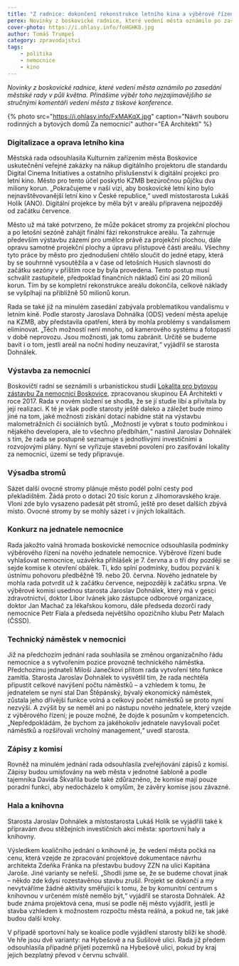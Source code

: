 ```yaml
---
title: "Z radnice: dokončení rekonstrukce letního kina a výběrové řízení na jednatele nemocnice"
perex: Novinky z boskovické radnice, které vedení města oznámilo po zasedání městské rady v půli května.
cover-photo: https://i.ohlasy.info/foHGHK8.jpg
author: Tomáš Trumpeš
category: zpravodajství
tags:
    - politika
    - nemocnice
    - kino
---
```


*Novinky z boskovické radnice, které vedení města oznámilo po zasedání městské rady v půli května. Přinášíme výběr toho nejzajímavějšího se stručnými komentáři vedení města z tiskové konference.*

{% photo src="https://i.ohlasy.info/FxMAKqX.jpg" caption="Návrh souboru rodinných a bytových domů Za nemocnicí" author="EA Architekti" %}

### Digitalizace a oprava letního kina

Městská rada odsouhlasila Kulturním zařízením města Boskovice uskutečnění veřejné zakázky na nákup digitálního projektoru dle standardu Digital Cinema Initiatives a ostatního příslušenství k digitální projekci pro letní kino. Město pro tento účel poskytlo KZMB bezúročnou půjčku dva miliony korun. „Pokračujeme v naší vizi, aby boskovické letní kino bylo nejnavštěvovanější letní kino v České republice,“ uvedl místostarosta Lukáš Holík (ANO). Digitální projekce by měla být v areálu připravena nejpozději od začátku července.

Město už má také potvrzeno, že může pokácet stromy za projekční plochou a po letošní sezóně zahájit finální fázi rekonstrukce areálu. Ta zahrnuje především výstavbu zázemí pro umělce právě za projekční plochou, dále opravu samotné projekční plochy a úpravu přístupové části areálu. Všechny tyto práce by město pro zjednodušení chtělo sloučit do jedné etapy, která by se souhrnně vysoutěžila a v čase od letošních Husích slavností do začátku sezóny v příštím roce by byla provedena. Tento postup musí schválit zastupitelé, předpoklad finančních nákladů činí asi 20 milionů korun. Tím by se kompletní rekonstrukce areálu dokončila, celkové náklady se vyšplhají na přibližně 50 milionů korun.

Rada se také již na minulém zasedání zabývala problematikou vandalismu v letním kině. Podle starosty Jaroslava Dohnálka (ODS) vedení města apeluje na KZMB, aby představila opatření, která by mohla problémy s vandalismem eliminovat. „Těch možností není mnoho, od kamerového systému a fotopastí v době neprovozu. Jsou možnosti, jak tomu zabránit. Určitě se budeme bavit i o tom, jestli areál na noční hodiny neuzavírat,“ vyjádřil se starosta Dohnálek.

### Výstavba za nemocnicí

Boskovičtí radní se seznámili s urbanistickou studií [Lokalita pro bytovou zástavbu Za nemocnicí Boskovice](https://data.ohlasy.info/2017/za-nemocnici-ea.pdf), zpracovanou skupinou EA Architekti v roce 2017. Rada v novém složení se shodla, že se jí studie líbí a přivítala by její realizaci. K té je však podle starosty ještě daleko a záležet bude mimo jiné na tom, jaké možnosti získání dotací nabídne stát na výstavbu malometrážních či sociálních bytů. „Možností je vybrat s touto podmínkou i nějakého developera, ale to všechno předbíhám,“ nastínil Jaroslav Dohnálek s tím, že rada se postupně seznamuje s jednotlivými investičními a rozvojovými plány. Nyní se vyřizuje stavební povolení pro zasíťování lokality za nemocnicí, území se tedy připravuje.

### Výsadba stromů

Sázet další ovocné stromy plánuje město podél polní cesty pod překladištěm. Žádá proto o dotaci 20 tisíc korun z Jihomoravského kraje. Vloni zde bylo vysazeno padesát pět stromů, ještě pro deset dalších zbývá místo. Ovocné stromy by se mohly sázet i v jiných lokalitách.

### Konkurz na jednatele nemocnice

Rada jakožto valná hromada boskovické nemocnice odsouhlasila podmínky výběrového řízení na nového jednatele nemocnice. Výběrové řízení bude vyhlašovat nemocnice, uzávěrka přihlášek je 7. června a o tři dny později se sejde komise k otevření obálek. Ti, kdo splní podmínky, budou pozvání k ústnímu pohovoru předběžně 19. nebo 20. června. Nového jednatele by mohla rada potvrdit už k začátku července, nejpozději k začátku srpna. Ve výběrové komisi usednou starosta Jaroslav Dohnálek, který má v gesci zdravotnictví, doktor Libor Ivánek jako zástupce odborové organizace, doktor Jan Machač za lékařskou komoru, dále předseda dozorčí rady nemocnice Petr Fiala a předseda největšího opozičního klubu Petr Malach (ČSSD).

### Technický náměstek v nemocnici

Již na předchozím jednání rada souhlasila se změnou organizačního řádu nemocnice a s vytvořením pozice provozně technického náměstka. Předchozímu jednateli Miloši Janečkovi přitom rada vytvoření této funkce zamítla. Starosta Jaroslav Dohnálek to vysvětlil tím, že rada nechtěla připustit celkové navýšení počtu náměstků – a vzhledem k tomu, že jednatelem se nyní stal Dan Štěpánský, bývalý ekonomický náměstek, zůstala jeho dřívější funkce volná a celkový počet náměstků se proto nyní nezvýší. A zvýšit by se neměl ani po nástupu nového jednatele, který vzejde z výběrového řízení; je pouze možné, že dojde k posunům v kompetencích. „Nepředpokládám, že bychom za jakéhokoliv jednatele navyšovali počet náměstků a rozšiřovali vrcholný management,“ uvedl starosta.

### Zápisy z komisí

Rovněž na minulém jednání rada odsouhlasila zveřejňování zápisů z komisí. Zápisy budou umisťovány na web města v jednotné šabloně a podle tajemníka Davida Škvařila bude také zdůrazněno, že komise mají pouze poradní funkci, aby nedocházelo k omylům, že závěry komise jsou závazné.

### Hala a knihovna

Starosta Jaroslav Dohnálek a místostarosta Lukáš Holík se vyjádřili také k přípravám dvou stěžejních investičních akcí města: sportovní haly a knihovny.

Výsledkem koaličního jednání o knihovně je, že vedení města počká na cenu, která vzejde ze zpracování projektové dokumentace návrhu architekta Zdeňka Fránka na přestavbu budovy ZZN na ulici Kapitána Jaroše. Jiné varianty se neřeší. „Shodli jsme se, že se budeme chovat jinak – někdo zde kdysi rozestavěnou stavbu zrušil. Projekt se dokončí a my nevytváříme žádné aktivity směřující k tomu, že by komunitní centrum s knihovnou v určeném místě nemělo být,“ vyjádřil se starosta Dohnálek. Až bude známa projektová cena, musí se podle něj město vyjádřit, jestli je stavba vzhledem k možnostem rozpočtu města reálná, a pokud ne, tak jaké budou další kroky.

V případě sportovní haly se koalice podle vyjádření starosty blíží ke shodě. Ve hře jsou dvě varianty: na Hybešově a na Sušilově ulici. Rada již předem odsouhlasila případné přijetí pozemků na Hybešově ulici, pokud by kraj jejich bezplatný převod v červnu schválil.
